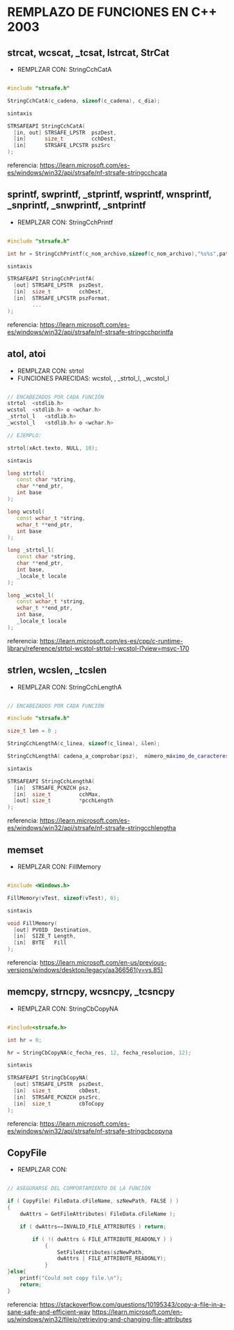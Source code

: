 

# REMPLAZO DE FUNCIONES EN C++ 2003

## strcat, wcscat, _tcsat, lstrcat, StrCat 

* REMPLZAR CON: StringCchCatA

```C++

#include "strsafe.h" 

StringCchCatA(c_cadena, sizeof(c_cadena), c_dia);

sintaxis 

STRSAFEAPI StringCchCatA(
  [in, out] STRSAFE_LPSTR  pszDest,
  [in]      size_t         cchDest,
  [in]      STRSAFE_LPCSTR pszSrc
);

```
referencia: https://learn.microsoft.com/es-es/windows/win32/api/strsafe/nf-strsafe-stringcchcata

## sprintf, swprintf, _stprintf, wsprintf, wnsprintf, _snprintf, _snwprintf, _sntprintf

* REMPLZAR CON: StringCchPrintf

```C++

#include "strsafe.h" 

int hr = StringCchPrintf(c_nom_archivo,sizeof(c_nom_archivo),"%s%s",path_imgs, s_nom_imagen_otro);

sintaxis 

STRSAFEAPI StringCchPrintfA(
  [out] STRSAFE_LPSTR  pszDest,
  [in]  size_t         cchDest,
  [in]  STRSAFE_LPCSTR pszFormat,
        ...            
);

```
referencia: https://learn.microsoft.com/es-es/windows/win32/api/strsafe/nf-strsafe-stringcchprintfa

## atol, atoi 

* REMPLZAR CON: strtol
* FUNCIONES PARECIDAS: wcstol, , _strtol_l, _wcstol_l

```C++

// ENCABEZADOS POR CADA FUNCIÓN
strtol 	<stdlib.h>
wcstol 	<stdlib.h> o <wchar.h>
_strtol_l 	<stdlib.h>
_wcstol_l 	<stdlib.h> o <wchar.h>

// EJEMPLO:

strtol(xAct.texto, NULL, 10);

sintaxis 

long strtol(
   const char *string,
   char **end_ptr,
   int base
);

long wcstol(
   const wchar_t *string,
   wchar_t **end_ptr,
   int base
);

long _strtol_l(
   const char *string,
   char **end_ptr,
   int base,
   _locale_t locale
);

long _wcstol_l(
   const wchar_t *string,
   wchar_t **end_ptr,
   int base,
   _locale_t locale
);

```
referencia: https://learn.microsoft.com/es-es/cpp/c-runtime-library/reference/strtol-wcstol-strtol-l-wcstol-l?view=msvc-170

## strlen, wcslen, _tcslen

* REMPLZAR CON: StringCchLengthA

```C++

// ENCABEZADOS POR CADA FUNCIÓN

#include "strsafe.h"

size_t len = 0 ;

StringCchLengthA(c_linea, sizeof(c_linea), &len);

StringCchLengthA( cadena_a_comprobar(psz),  número_máximo_de_caracteres_permitidos_en_(psz),  El_número_de_caracteres_en_psz_sin_incluir_el_carácter_nulo );

sintaxis 

STRSAFEAPI StringCchLengthA(
  [in]  STRSAFE_PCNZCH psz,
  [in]  size_t         cchMax,
  [out] size_t         *pcchLength
);

```
referencia: https://learn.microsoft.com/es-es/windows/win32/api/strsafe/nf-strsafe-stringcchlengtha


## memset

* REMPLZAR CON: FillMemory

```C++

#include <Windows.h>	

FillMemory(vTest, sizeof(vTest), 0);

sintaxis 

void FillMemory(
  [out] PVOID  Destination,
  [in]  SIZE_T Length,
  [in]  BYTE   Fill
);

```
referencia: https://learn.microsoft.com/en-us/previous-versions/windows/desktop/legacy/aa366561(v=vs.85)

## memcpy, strncpy, wcsncpy, _tcsncpy

* REMPLZAR CON: StringCbCopyNA

```C++

#include<strsafe.h>  

int hr = 0;			

hr = StringCbCopyNA(c_fecha_res, 12, fecha_resolucion, 12);  

sintaxis 

STRSAFEAPI StringCbCopyNA(
  [out] STRSAFE_LPSTR  pszDest,
  [in]  size_t         cbDest,
  [in]  STRSAFE_PCNZCH pszSrc,
  [in]  size_t         cbToCopy
);

```
referencia: https://learn.microsoft.com/es-es/windows/win32/api/strsafe/nf-strsafe-stringcbcopyna

## CopyFile

* REMPLZAR CON: 

```C++

// ASEGURARSE DEL COMPORTAMIENTO DE LA FUNCIÓN

if ( CopyFile( FileData.cFileName, szNewPath, FALSE ) )
{   
    dwAttrs = GetFileAttributes( FileData.cFileName ); 

    if ( dwAttrs==INVALID_FILE_ATTRIBUTES ) return; 

        if ( !( dwAttrs & FILE_ATTRIBUTE_READONLY ) ) 
            {   
                SetFileAttributes(szNewPath, 
                dwAttrs | FILE_ATTRIBUTE_READONLY); 
            } 
}else{ 
    printf("Could not copy file.\n"); 
    return;
} 

```
referencia: 
https://stackoverflow.com/questions/10195343/copy-a-file-in-a-sane-safe-and-efficient-way
https://learn.microsoft.com/en-us/windows/win32/fileio/retrieving-and-changing-file-attributes





